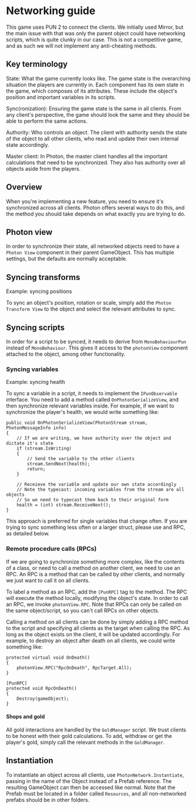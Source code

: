 # Networking guide

This game uses PUN 2 to connect the clients. We initially used Mirror, but the main issue with that was only the parent
object could have networking scripts, which is quite clunky in our case. This is not a competitive game, and as such we
will not implement any anti-cheating methods.

## Key terminology

State: What the game currently looks like. The game state is the overarching situation the players are currently in.
Each component has its own state in the game, which composes of its attributes. These include the object's position and
important variables in its scripts.

Sync(ronization): Ensuring the game state is the same in all clients. From any client's perspective, the game should
look the same and they should be able to perform the same actions.

Authority: Who controls an object. The client with authority sends the state of the object to all other clients, who
read and update their own internal state accordingly.

Master client: In Photon, the master client handles all the important calculations that need to be synchronized. They
also has authority over all objects aside from the players.

## Overview

When you're implementing a new feature, you need to ensure it's synchronized across all clients. Photon offers several
ways to do this, and the method you should take depends on what exactly you are trying to do.

## Photon view

In order to synchronize their state, all networked objects need to have a `Photon View` component in their parent
GameObject. This has multiple settings, but the defaults are normally acceptable.

## Syncing transforms

Example: syncing positions

To sync an object's position, rotation or scale, simply add the `Photon Transform View` to the object and select the
relevant attributes to sync.

## Syncing scripts

In order for a script to be synced, it needs to derive from `MonoBehaviourPun` instead of `MonoBehaviour`. This gives it
access to the `photonView` component attached to the object, among other functionality.

### Syncing variables

Example: syncing health

To sync a variable in a script, it needs to implement the `IPunObservable` interface. You need to add a method
called `OnPhotonSerializeView`, and then synchronize relevant variables inside. For example, if we want to synchronize
the player's health, we would write something like:

```
public void OnPhotonSerializeView(PhotonStream stream, PhotonMessageInfo info)
{
	// If we are writing, we have authority over the object and dictate it's state
	if (stream.IsWriting) 
	{
		// Send the variable to the other clients
		stream.SendNext(health); 
		return;
	}

	// Receieve the variable and update our own state accordingly
	// Note the typecast: incoming variables from the stream are all objects
	// So we need to typecast them back to their original form
	health = (int) stream.ReceiveNext(); 
}
```

This approach is preferred for single variables that change often. If you are trying to sync something less often or a
larger struct, please use and RPC, as detailed below.

### Remote procedure calls (RPCs)

If we are going to synchronize something more complex, like the contents of a class, or need to call a method on another
client, we need to use an RPC. An RPC is a method that can be called by other clients, and normally we just want to call
it on all clients.

To label a method as an RPC, add the `[PunRPC]` tag to the method. The RPC will execute the method locally, modifying
the object's state. In order to call an RPC, we invoke `photonView.RPC`. Note that RPCs can only be called on the same
object/script, so you can't call RPCs on other objects.

Calling a method on all clients can be done by simply adding a RPC method to the script and specifying all clients as
the target when calling the RPC. As long as the object exists on the client, it will be updated accordingly. For
example, to destroy an object after death on all clients, we could write something like:

```
protected virtual void OnDeath()
{
	photonView.RPC("RpcOnDeath", RpcTarget.All);
}

[PunRPC]
protected void RpcOnDeath()
{
	Destroy(gameObject);
}
```

#### Shops and gold

All gold interactions are handled by the `GoldManager` script. We trust clients to be honest with their gold
calculations. To add, withdraw or get the player's gold, simply call the relevant methods in the `GoldManager`.

## Instantiation

To instantiate an object across all clients, use `PhotonNetwork.Instantiate`, passing in the name of the Object instead
of a Prefab reference. The resulting GameObject can then be accessed like normal. Note that the Prefab must be located
in a folder called `Resources`, and all non-networked prefabs should be in other folders.